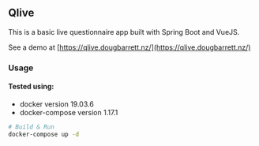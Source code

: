 ## Qlive

This is a basic live questionnaire app built with Spring Boot and VueJS.

See a demo at [https://qlive.dougbarrett.nz/](https://qlive.dougbarrett.nz/)

### Usage

#### Tested using:
 - docker version 19.03.6
 - docker-compose version 1.17.1

```bash
# Build & Run
docker-compose up -d
```
